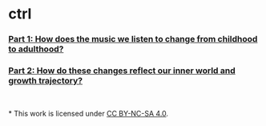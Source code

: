 # ctrl

### [Part 1: How does the music we listen to change from childhood to adulthood?](./part_1.md)

### [Part 2: How do these changes reflect our inner world and growth trajectory?](./part_2.md)

<br/>

\* This work is licensed under [CC BY-NC-SA 4.0](https://creativecommons.org/licenses/by-nc-sa/4.0/).

<!--
[![Written By Human Not By AI](images/Written-By-Human-Not-By-AI-Badge-black.png)](https://notbyai.fyi/)
-->
